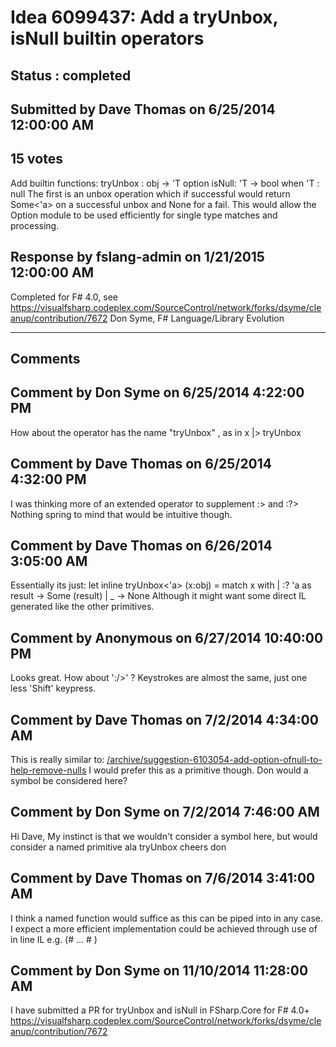 # Idea 6099437: Add a tryUnbox, isNull builtin operators #

## Status : completed

## Submitted by Dave Thomas on 6/25/2014 12:00:00 AM

## 15 votes

Add builtin functions:
tryUnbox : obj -> 'T option
isNull: 'T -> bool when 'T : null
The first is an unbox operation which if successful would return Some<'a> on a successful unbox and None for a fail. This would allow the Option module to be used efficiently for single type matches and processing.



## Response by fslang-admin on 1/21/2015 12:00:00 AM

Completed for F# 4.0, see https://visualfsharp.codeplex.com/SourceControl/network/forks/dsyme/cleanup/contribution/7672
Don Syme, F# Language/Library Evolution

------------------------
## Comments


## Comment by Don Syme on 6/25/2014 4:22:00 PM
How about the operator has the name "tryUnbox" , as in x |> tryUnbox<string>


## Comment by Dave Thomas on 6/25/2014 4:32:00 PM
I was thinking more of an extended operator to supplement :> and :?>
Nothing spring to mind that would be intuitive though.


## Comment by Dave Thomas on 6/26/2014 3:05:00 AM
Essentially its just:
let inline tryUnbox<'a> (x:obj) =
match x with
| :? 'a as result -> Some (result)
| _ -> None
Although it might want some direct IL generated like the other primitives.


## Comment by Anonymous on 6/27/2014 10:40:00 PM
Looks great. How about ':/>'
?
Keystrokes are almost the same, just one less 'Shift' keypress.


## Comment by Dave Thomas on 7/2/2014 4:34:00 AM
This is really similar to: [/archive/suggestion-6103054-add-option-ofnull-to-help-remove-nulls](/archive/suggestion-6103054-add-option-ofnull-to-help-remove-nulls.md)
I would prefer this as a primitive though.
Don would a symbol be considered here?


## Comment by Don Syme on 7/2/2014 7:46:00 AM
Hi Dave,
My instinct is that we wouldn't consider a symbol here, but would consider a named primitive ala tryUnbox
cheers
don


## Comment by Dave Thomas on 7/6/2014 3:41:00 AM
I think a named function would suffice as this can be piped into in any case.
I expect a more efficient implementation could be achieved through use of in line IL e.g. (# ... # )


## Comment by Don Syme on 11/10/2014 11:28:00 AM
I have submitted a PR for tryUnbox and isNull in FSharp.Core for F# 4.0+ https://visualfsharp.codeplex.com/SourceControl/network/forks/dsyme/cleanup/contribution/7672

